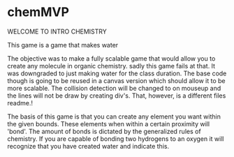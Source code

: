 # chemMVP
WELCOME TO INTRO CHEMISTRY

This game is a game that makes water

The objective was to make a fully scalable game that would allow you to create any molecule in organic chemistry. sadly this game fails at that. It was downgraded to just making water for the class duration. The base code though is going to be reused in a canvas version which should allow it to be more scalable. The collision detection will be changed to on mouseup and the lines will not be draw by creating div's. That, however, is a different files readme.!

The basis of this game is that you can create any element you want within the given bounds. These elements when within a certain proximity will 'bond'. The amount of bonds is dictated by the generalized rules of chemistry. If you are capable of bonding two hydrogens to an oxygen it will recognize that you have created water and indicate this.
